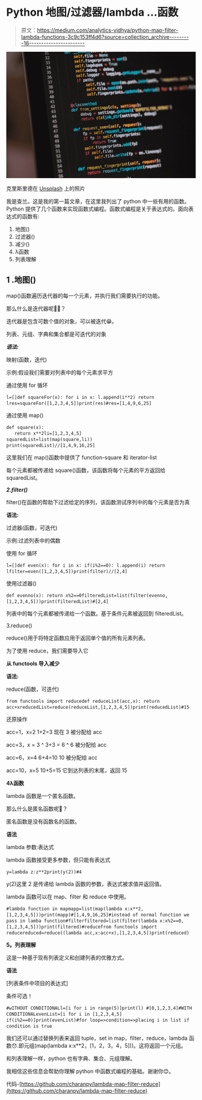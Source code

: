 # Python 地图/过滤器/lambda …函数

> 原文：<https://medium.com/analytics-vidhya/python-map-filter-lambda-functions-3c9c153ff4d6?source=collection_archive---------16----------------------->

![](img/7af598990be1c1744f51e8d6c3134b65.png)

克里斯里德在 [Unsplash](https://unsplash.com?utm_source=medium&utm_medium=referral) 上的照片

我是查兰。这是我的第一篇文章，在这里我列出了 python 中一些有用的函数。Python 提供了几个函数来实现函数式编程。函数式编程是关于表达式的。面向表达式的函数有:

1.  地图()
2.  过滤器()
3.  减少()
4.  λ函数
5.  列表理解

## 1 .地图()

map()函数遍历迭代器的每一个元素，并执行我们需要执行的功能。

那么什么是迭代器呢🤔🤔？

迭代器是包含可数个值的对象，可以被迭代😁。

列表、元组、字典和集合都是可迭代的对象

***语法:***

映射(函数，迭代)

示例:假设我们需要对列表中的每个元素求平方

通过使用 for 循环

```
l=[]def squareFor(x): for i in x: l.append(i**2) return lres=squareFor([1,2,3,4,5])print(res)#res=[1,4,9,6,25]
```

通过使用 map()

```
def square(x):
   return x**2li=[1,2,3,4,5]
squaredList=list(map(square,li))
print(squaredList)//[1,4,9,16,25]
```

这里我们在 map()函数中提供了 function-square 和 iterator-list

每个元素都被传递给 square()函数，该函数将每个元素的平方返回给 squaredList。

***2.filter()***

filter()在函数的帮助下过滤给定的序列，该函数测试序列中的每个元素是否为真

**语法:**

过滤器(函数，可迭代)

示例:过滤列表中的偶数

使用 for 循环

```
l=[]def even(x): for i in x: if(i%2==0): l.append(i) return lfilter=even([1,2,3,4,5])print(filter)//[2,4]
```

使用过滤器()

```
def evenno(x): return x%2==0filteredList=list(filter(evenno,[1,2,3,4,5]))print(filteredList)#[2,4]
```

列表中的每个元素都被传递给一个函数。基于条件元素被返回到 filteredList。

3.reduce()

reduce()用于将特定函数应用于返回单个值的所有元素列表。

为了使用 reduce，我们需要导入它

**从 functools 导入减少**

**语法:**

reduce(函数，可迭代)

```
from functools import reducedef reduceList(acc,x): return acc+xreducedList=reduce(reduceList,[1,2,3,4,5])print(reducedList)#15
```

还原操作

acc=1，x=2 1+2=3 现在 3 被分配给 acc

acc=3，x = 3 ^ 3+3 = 6 ^ 6 被分配给 acc

acc=6，x=4 6+4=10 10 被分配给 acc

acc=10，x=5 10+5=15 它到达列表的末尾，返回 15

**4λ函数**

lambda 函数是一个匿名函数。

那么什么是匿名函数呢🤔？

匿名函数是没有函数名的函数。

**语法**

lambda 参数:表达式

lambda 函数接受更多参数，但只能有表达式

```
y=lambda z:z**2print(y(2))#4
```

y(2)这里 2 是传递给 lambda 函数的参数，表达式被求值并返回值。

lambda 函数可以在 map、filter 和 reduce 中使用。

```
#lambda function in mapmapp=list(map(lambda x:x**2,[1,2,3,4,5]))print(mapp)#[1,4,9,16,25]#instead of normal function we pass in lamba function#filterfiltered=list(filter(lambda x:x%2==0,[1,2,3,4,5]))print(filtered)#reducefrom functools import reducereduced=reduce((lambda acc,x:acc+x),[1,2,3,4,5])print(reduced)
```

**5。列表理解**

这是一种基于现有列表定义和创建列表的优雅方式。

**语法**

[列表条件中项目的表达式]

条件可选！

```
#wITHOUT CONDITIONALl=[i for i in range(5)]print(l) #[0,1,2,3,4]#WITH CONDITIONALevenList=[i for i in [1,2,3,4,5] if(i%2==0)]print(evenList)#for loop=>condition=>placing i in list if condition is true
```

我们还可以通过替换列表来返回 tuple，set in map，filter，reduce，lambda 函数😯.即元组(map(lambda x:x**2，[1，2，3，4，5]))。这将返回一个元组。

和列表理解一样，python 也有字典、集合、元组理解。

我相信这些信息会帮助你理解 python 中函数式编程的基础。谢谢你😊。

代码-[https://github.com/charanpy/lambda-map-filter-reduce](https://github.com/charanpy/lambda-map-filter-reduce)
